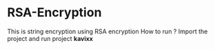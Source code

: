 # RSA-Encryption
This is string encryption using RSA encryption
How to run ?
Import the project and run project
****kavixx****
